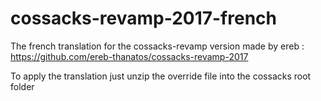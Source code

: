 # cossacks-revamp-2017-french
The french translation for the cossacks-revamp version made by ereb : https://github.com/ereb-thanatos/cossacks-revamp-2017

To apply the translation just unzip the override file into the cossacks root folder
